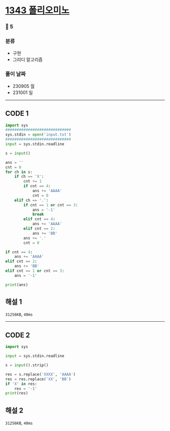 # [1343 폴리오미노](https://www.acmicpc.net/problem/1343)

### 🥈 5

### 분류

- 구현
- 그리디 알고리즘

### 풀이 날짜

- 230905 월
- 231001 일

---

## CODE 1

```python
import sys
#############################
sys.stdin = open('input.txt')
#############################
input = sys.stdin.readline

s = input()

ans = ''
cnt = 0
for ch in s:
    if ch == 'X':
        cnt += 1
        if cnt == 4:
            ans += 'AAAA'
            cnt = 0
    elif ch == '.':
        if cnt == 1 or cnt == 3:
            ans = '-1'
            break
        elif cnt == 4:
            ans += 'AAAA'
        elif cnt == 2:
            ans += 'BB'
        ans += '.'
        cnt = 0

if cnt == 4:
    ans += 'AAAA'
elif cnt == 2:
    ans += 'BB'
elif cnt == 1 or cnt == 3:
    ans = '-1'

print(ans)
```

## 해설 1

`31256KB`, `40ms`

---

## CODE 2

```python
import sys

input = sys.stdin.readline

s = input().strip()

res = s.replace('XXXX', 'AAAA')
res = res.replace('XX', 'BB')
if 'X' in res:
    res = '-1'
print(res)
```

## 해설 2

`31256KB`, `40ms`
